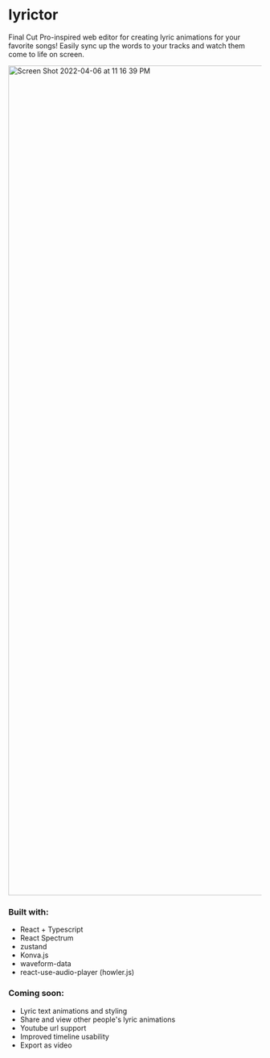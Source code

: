 # lyrictor

Final Cut Pro-inspired web editor for creating lyric animations for your favorite songs! Easily sync up the words to your tracks and watch them come to life on screen.

<img width="1649" alt="Screen Shot 2022-04-06 at 11 16 39 PM" src="https://user-images.githubusercontent.com/23707104/162113319-c9d98c0c-7e1a-41a4-9270-558e9b701dff.png">

### Built with:
- React + Typescript
- React Spectrum
- zustand
- Konva.js
- waveform-data
- react-use-audio-player (howler.js)

### Coming soon:
- Lyric text animations and styling
- Share and view other people's lyric animations
- Youtube url support
- Improved timeline usability 
- Export as video
